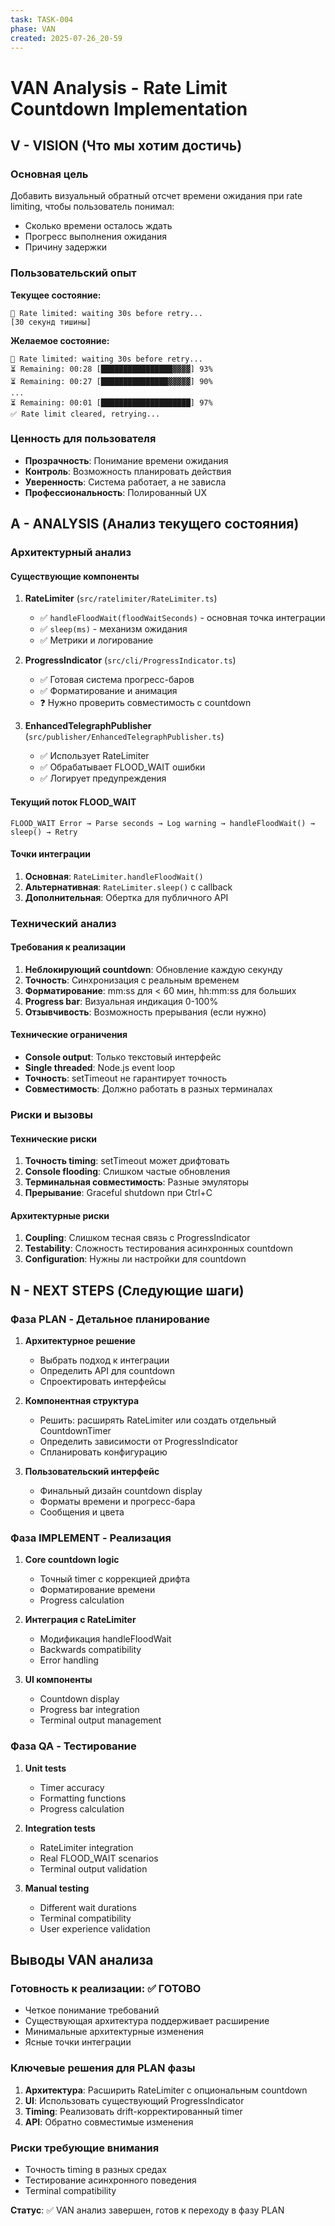 ```yaml
---
task: TASK-004
phase: VAN
created: 2025-07-26_20-59
---
```


# VAN Analysis - Rate Limit Countdown Implementation

## V - VISION (Что мы хотим достичь)

### Основная цель
Добавить визуальный обратный отсчет времени ожидания при rate limiting, чтобы пользователь понимал:
- Сколько времени осталось ждать
- Прогресс выполнения ожидания
- Причину задержки

### Пользовательский опыт
**Текущее состояние:**
```
🚦 Rate limited: waiting 30s before retry...
[30 секунд тишины]
```

**Желаемое состояние:**
```
🚦 Rate limited: waiting 30s before retry...
⏳ Remaining: 00:28 [████████████████▓▓▓▓] 93%
⏳ Remaining: 00:27 [███████████████▓▓▓▓▓] 90%
...
⏳ Remaining: 00:01 [████████████████████] 97%
✅ Rate limit cleared, retrying...
```

### Ценность для пользователя
- **Прозрачность**: Понимание времени ожидания
- **Контроль**: Возможность планировать действия
- **Уверенность**: Система работает, а не зависла
- **Профессиональность**: Полированный UX

## A - ANALYSIS (Анализ текущего состояния)

### Архитектурный анализ

#### Существующие компоненты
1. **RateLimiter** (`src/ratelimiter/RateLimiter.ts`)
   - ✅ `handleFloodWait(floodWaitSeconds)` - основная точка интеграции
   - ✅ `sleep(ms)` - механизм ожидания
   - ✅ Метрики и логирование

2. **ProgressIndicator** (`src/cli/ProgressIndicator.ts`)
   - ✅ Готовая система прогресс-баров
   - ✅ Форматирование и анимация
   - ❓ Нужно проверить совместимость с countdown

3. **EnhancedTelegraphPublisher** (`src/publisher/EnhancedTelegraphPublisher.ts`)
   - ✅ Использует RateLimiter
   - ✅ Обрабатывает FLOOD_WAIT ошибки
   - ✅ Логирует предупреждения

#### Текущий поток FLOOD_WAIT
```
FLOOD_WAIT Error → Parse seconds → Log warning → handleFloodWait() → sleep() → Retry
```

#### Точки интеграции
1. **Основная**: `RateLimiter.handleFloodWait()`
2. **Альтернативная**: `RateLimiter.sleep()` с callback
3. **Дополнительная**: Обертка для публичного API

### Технический анализ

#### Требования к реализации
1. **Неблокирующий countdown**: Обновление каждую секунду
2. **Точность**: Синхронизация с реальным временем
3. **Форматирование**: mm:ss для < 60 мин, hh:mm:ss для больших
4. **Progress bar**: Визуальная индикация 0-100%
5. **Отзывчивость**: Возможность прерывания (если нужно)

#### Технические ограничения
- **Console output**: Только текстовый интерфейс
- **Single threaded**: Node.js event loop
- **Точность**: setTimeout не гарантирует точность
- **Совместимость**: Должно работать в разных терминалах

### Риски и вызовы

#### Технические риски
1. **Точность timing**: setTimeout может дрифтовать
2. **Console flooding**: Слишком частые обновления
3. **Терминальная совместимость**: Разные эмуляторы
4. **Прерывание**: Graceful shutdown при Ctrl+C

#### Архитектурные риски
1. **Coupling**: Слишком тесная связь с ProgressIndicator
2. **Testability**: Сложность тестирования асинхронных countdown
3. **Configuration**: Нужны ли настройки для countdown

## N - NEXT STEPS (Следующие шаги)

### Фаза PLAN - Детальное планирование
1. **Архитектурное решение**
   - Выбрать подход к интеграции
   - Определить API для countdown
   - Спроектировать интерфейсы

2. **Компонентная структура**
   - Решить: расширять RateLimiter или создать отдельный CountdownTimer
   - Определить зависимости от ProgressIndicator
   - Спланировать конфигурацию

3. **Пользовательский интерфейс**
   - Финальный дизайн countdown display
   - Форматы времени и прогресс-бара
   - Сообщения и цвета

### Фаза IMPLEMENT - Реализация
1. **Core countdown logic**
   - Точный timer с коррекцией дрифта
   - Форматирование времени
   - Progress calculation

2. **Интеграция с RateLimiter**
   - Модификация handleFloodWait
   - Backwards compatibility
   - Error handling

3. **UI компоненты**
   - Countdown display
   - Progress bar integration
   - Terminal output management

### Фаза QA - Тестирование
1. **Unit tests**
   - Timer accuracy
   - Formatting functions
   - Progress calculation

2. **Integration tests**
   - RateLimiter integration
   - Real FLOOD_WAIT scenarios
   - Terminal output validation

3. **Manual testing**
   - Different wait durations
   - Terminal compatibility
   - User experience validation

## Выводы VAN анализа

### Готовность к реализации: ✅ ГОТОВО
- Четкое понимание требований
- Существующая архитектура поддерживает расширение
- Минимальные архитектурные изменения
- Ясные точки интеграции

### Ключевые решения для PLAN фазы
1. **Архитектура**: Расширить RateLimiter с опциональным countdown
2. **UI**: Использовать существующий ProgressIndicator
3. **Timing**: Реализовать drift-корректированный timer
4. **API**: Обратно совместимые изменения

### Риски требующие внимания
- Точность timing в разных средах
- Тестирование асинхронного поведения
- Terminal compatibility

**Статус**: ✅ VAN анализ завершен, готов к переходу в фазу PLAN